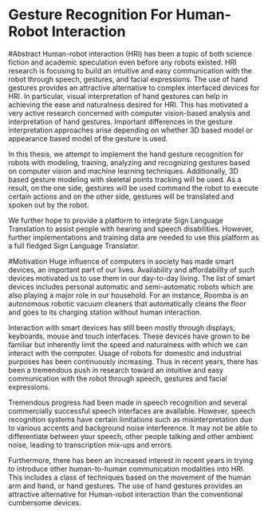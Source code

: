 Gesture Recognition For Human-Robot Interaction
===============================================

#Abstract
Human-robot interaction (HRI) has been a topic of both science fiction and academic speculation even before any robots
existed. HRI research is focusing to build an intuitive and easy communication with the robot through speech, gestures,
and facial expressions. The use of hand gestures provides an attractive alternative to complex interfaced devices for HRI.
In particular, visual interpretation of hand gestures can help in achieving the ease and naturalness desired for HRI.
This has motivated a very active research concerned with computer vision-based analysis and interpretation of hand gestures.
Important differences in the gesture interpretation approaches arise depending on whether 3D based model or appearance
based model of the gesture is used.

In this thesis, we attempt to implement the hand gesture recognition for robots with modeling, training, analyzing and
recognizing gestures based on computer vision and machine learning techniques. Additionally, 3D based gesture modeling
with skeletal points tracking will be used. As a result, on the one side, gestures will be used command the robot to
execute certain actions and on the other side, gestures will be translated and spoken out by the robot.

We further hope to provide a platform to integrate Sign Language Translation to assist people with hearing and speech
disabilities. However, further implementations and training data are needed to use this platform as a full fledged
Sign Language Translator.

#Motivation
Huge influence of computers in society has made smart devices, an important part of our lives. Availability and
affordability of such devices motivated us to use them in our day-to-day living. The list of smart devices includes
personal automatic and semi-automatic robots which are also playing a major role in our household. For an instance,
Roomba is an autonomous robotic vacuum cleaners that automatically cleans the floor and goes to its charging station
without human interaction.

Interaction with smart devices has still been mostly through displays, keyboards, mouse and touch interfaces.
These devices have grown to be familiar but inherently limit the speed and naturalness with which we can interact with
the computer.  Usage of robots for domestic and industrial purposes has been continuously increasing.
Thus in recent years, there has been a tremendous push in research toward an intuitive and easy communication with the
robot through speech, gestures and facial expressions.

Tremendous progress had been made in speech recognition and several commercially successful speech interfaces are
available. However, speech recognition systems have certain limitations such as misinterpretation due to various accents
and background noise interference. It may not be able to differentiate between your speech, other people talking and
other ambient noise, leading to transcription mix-ups and errors.

Furthermore, there has been an increased interest in recent years in trying to introduce other human-to-human
communication modalities into HRI. This includes a class of techniques based on the movement of the human arm and hand,
or hand gestures. The use of hand gestures provides an attractive alternative for Human-robot interaction than
the conventional cumbersome devices.